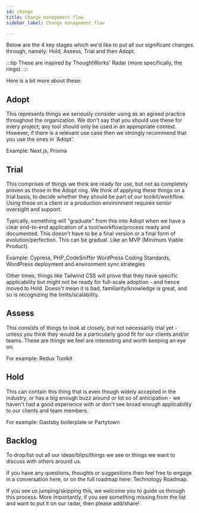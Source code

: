 ```yaml
---
id: change
title: Change management flow
sidebar_label: Change management flow

---
```


Below are the 4 key stages which we'd like to put all our significant changes through, namely: Hold, Assess, Trial and then Adopt.

:::tip
These are inspired by ThoughtWorks' Radar (more specifically, the rings).
:::

Here is a bit more about these:

## Adopt

This represents things we seriously consider using as an agreed practice throughout the organization. We don't say that you should use these for every project; any tool should only be used in an appropriate context. However, if there is a relevant use case then we strongly recommend that you use the ones in 'Adopt'.

Example: Next.js, Prisma

## Trial

This comprises of things we think are ready for use, but not as completely proven as those in the Adopt ring. We think of applying these things on a trial basis, to decide whether they should be part of our toolkit/workflow. Using these on a client or a production environment requires senior oversight and support.

Typically, something will "graduate" from this into Adopt when we have a clear end-to-end application of a tool/workflow/process ready and documented. This doesn't have to be a final version or a final form of evolution/perfection. This can be gradual. Like an MVP (Minimum Viable Product).

Example: Cypress, PHP_CodeSniffer WordPress Coding Standards, WordPress deployment and environment sync strategies

Other times, things like Tailwind CSS will prove that they have specific applicability but might not be ready for full-scale adoption - and hence moved to Hold. Doesn't mean it is bad, familiarity/knowledge is great, and so is recognizing the limits/scalability.

## Assess

This consists of things to look at closely, but not necessarily trial yet - unless you think they would be a particularly good fit for our clients and/or teams. These are things we feel are interesting and worth keeping an eye on.

For example: Redux Toolkit

## Hold

This can contain this thing that is even though widely accepted in the industry, or has a big enough buzz around or lot so of anticipation - we haven't had a good experience with or don't see broad enough applicability to our clients and team members.

For example: Gastsby boilerplate or Partytown

## Backlog

To drop/list out all our ideas/blips/things we see or things we want to discuss with others around us.

If you have any questions, thoughts or suggestions then feel free to engage in a conversation here, or on the full roadmap here: Technology Roadmap.

If you see us jumping/skipping this, we welcome you to guide us through this process. More importantly, if you see something missing from the list and want to put it on our radar, then please add/share!
